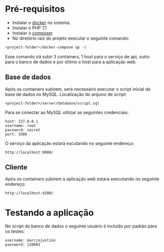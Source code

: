 # Pré-requisitos
* Instalar o [docker](https://store.docker.com/search?type=edition&offering=community) no sistema.
* Instalar o PHP 7.1
* Instalar o [composer](https://getcomposer.org/download/)
* No diretório raiz do projeto executar o seguinte comando:
```bash
<project-folder>/docker-compose up -d
```
Esse comando irá subir 3 containers, 1 host para o serviço de api, outro para o banco de dados e por último o host para a aplicação web.

## Base de dados
Após os containers subirem, será necessário executar o script inicial da base de dados no MySQL.
Localização do arquivo de script:
```
<project-folder>/server/database/script.sql
```

Para se conectar ao MySQL utilizar as seguintes credenciais:
```
host: 127.0.0.1
username: root
password: secret
port: 3306
```

O serviço da aplicação estará escutando no seguinte endereço:
```
http://localhost:8080/
```

## Cliente
Após os containers subirem a aplicação web estará executando no seguinte endereço:
```
http://localhost:4200/
```

# Testando a aplicação
No script do banco de dados o seguinte usuário é incluído por padrão para os testes:
```
username: marciojustino
password: 120681
```